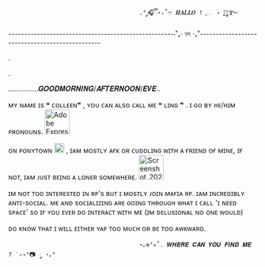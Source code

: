 
                                         .° ༘🎧ྀི⋆₊˚ෆ 𝑯𝑨𝑳𝑳𝑶 ! ִֶָ𓂃 ࣪˖ ִֶָ🐇་༘࿐                
                                          
----------------------------------------------------⋅˚₊‧ ୨ৎ ‧₊˚-----------------------------------------------


.


.


  ...............𝑮𝑶𝑶𝑫𝑴𝑶𝑹𝑵𝑰𝑵𝑮/𝑨𝑭𝑻𝑬𝑹𝑵𝑶𝑶𝑵/𝑬𝑽𝑬..



ᴍʏ ɴᴀᴍᴇ ɪs ❝ ᴄᴏʟʟᴇᴇɴ❞ , ʏᴏᴜ ᴄᴀɴ ᴀʟsᴏ ᴄᴀʟʟ ᴍᴇ ❝ ʟɪɴɢ ❞ . ɪ ɢᴏ ʙʏ ʜᴇ/ʜɪᴍ ᴘʀᴏɴᴏᴜɴs. <img width="50" alt="Adobe Express - file" src="https://github.com/user-attachments/assets/c62fe088-39a9-4196-914a-46301245eb00" />





ᴏɴ ᴘᴏɴʏᴛᴏᴡɴ <img width="20" alt="Screenshot_2025-04-15_at_10 27 38_PM-removebg-preview" src="https://github.com/user-attachments/assets/9f96913a-02c5-492e-9e67-309f7185bb52" />
, ɪᴀᴍ ᴍᴏsᴛʟʏ ᴀғᴋ ᴏʀ ᴄᴜᴅᴅʟɪɴɢ ᴡɪᴛʜ ᴀ ғʀɪᴇɴᴅ ᴏғ ᴍɪɴᴇ, ɪғ ɴᴏᴛ, ɪᴀᴍ ᴊᴜsᴛ ʙᴇɪɴɢ ᴀ ʟᴏɴᴇʀ sᴏᴍᴇᴡʜᴇʀᴇ. <img width="50" alt="Screenshot_2025-04-15_at_10 40 06_PM-removebg-preview" src="https://github.com/user-attachments/assets/002e2ef2-6107-4373-871b-1c866bbeb328" />




ɪᴍ ɴᴏᴛ ᴛᴏᴏ ɪɴᴛᴇʀᴇsᴛᴇᴅ ɪɴ ʀᴘ's ʙᴜᴛ ɪ ᴍᴏsᴛʟʏ ᴊᴏɪɴ ᴍᴀғɪᴀ ʀᴘ. ɪᴀᴍ ɪɴᴄʀᴇᴅɪʙʟʏ ᴀɴᴛɪ-sᴏᴄɪᴀʟ. ᴍᴇ ᴀɴᴅ sᴏᴄɪᴀʟɪᴢɪɴɢ ᴀʀᴇ ɢᴏɪɴɢ ᴛʜʀᴏᴜɢʜ                                                                                                                                                                                                                                                     ᴡʜᴀᴛ ɪ ᴄᴀʟʟ 'ɪ ɴᴇᴇᴅ sᴘᴀᴄᴇ' sᴏ ɪғ ʏᴏᴜ ᴇᴠᴇʀ ᴅᴏ ɪɴᴛᴇʀᴀᴄᴛ ᴡɪᴛʜ ᴍᴇ (ɪᴍ ᴅᴇʟᴜsɪᴏɴᴀʟ ɴᴏ ᴏɴᴇ ᴡᴏᴜʟᴅ)

 
ᴅᴏ ᴋɴᴏᴡ ᴛʜᴀᴛ ɪ ᴡɪʟʟ ᴇɪᴛʜᴇʀ ʏᴀᴘ ᴛᴏᴏ ᴍᴜᴄʜ ᴏʀ ʙᴇ ᴛᴏᴏ ᴀᴡᴋᴡᴀʀᴅ.


                                         ⋆｡𖦹°⭒˚. 𝑾𝑯𝑬𝑹𝑬 𝑪𝑨𝑵 𝒀𝑶𝑼 𝑭𝑰𝑵𝑫 𝑴𝑬 ? ˙✧˖°📷 ༘ ⋆｡°                










